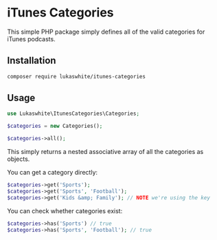 # iTunes Categories

This simple PHP package simply defines all of the valid categories for iTunes podcasts.

## Installation

```bash
composer require lukaswhite/itunes-categories
```

## Usage

```php
use Lukaswhite\ItunesCategories\Categories;

$categories = new Categories();

$categories->all();
```

This simply returns a nested associative array of all the categories as objects.

You can get a category directly:

```php
$categories->get('Sports');
$categories->get('Sports', 'Football');
$categories->get('Kids &amp; Family'); // NOTE we're using the key
```

You can check whether categories exist:

```php
$categories->has('Sports') // true
$categories->has('Sports', 'Football'); // true
```

